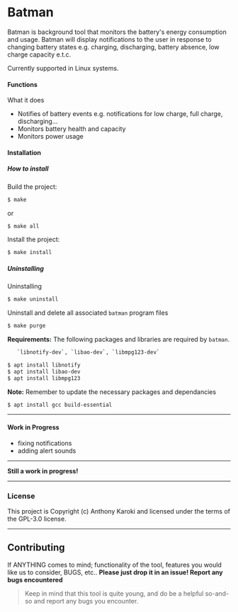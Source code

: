 # Batman
Batman is background tool that monitors the battery's energy consumption and usage. Batman will display notifications to the
user in response to changing battery states e.g. charging, discharging, battery absence, low charge capacity e.t.c.

Currently supported in Linux systems.


#### Functions
What it does

 - Notifies of battery events e.g. notifications for low charge, full charge, discharging...
 - Monitors battery health and capacity
 - Monitors power usage


#### Installation
##### How to install

Build the project:
```sh
$ make
```
or
```sh
$ make all
```

Install the project:

```sh
$ make install
```

##### Uninstalling
Uninstalling
```sh
$ make uninstall
```
Uninstall and delete all associated `batman` program files
```sh
$ make purge
```

**Requirements:** The following packages and libraries are required by `batman`. 
```sh
   `libnotify-dev`, `libao-dev`, `libmpg123-dev`
```
```sh
$ apt install libnotify
$ apt install libao-dev
$ apt install libmpg123
```
**Note:** Remember to update the necessary packages and dependancies
```sh
$ apt install gcc build-essential
```

----


#### Work in Progress
 - fixing notifications
 - adding alert sounds

----
**Still a work in progress!**

----
### License

This project is Copyright (c) Anthony Karoki and licensed under the terms of the GPL-3.0 license.

----
## Contributing
If ANYTHING comes to mind; functionality of the tool, features you would like us to consider, BUGS, etc.. 
**Please just drop it in an issue! Report any bugs encountered**
> Keep in mind that this tool is quite young, and do be a
> helpful so-and-so and report any bugs you encounter.
